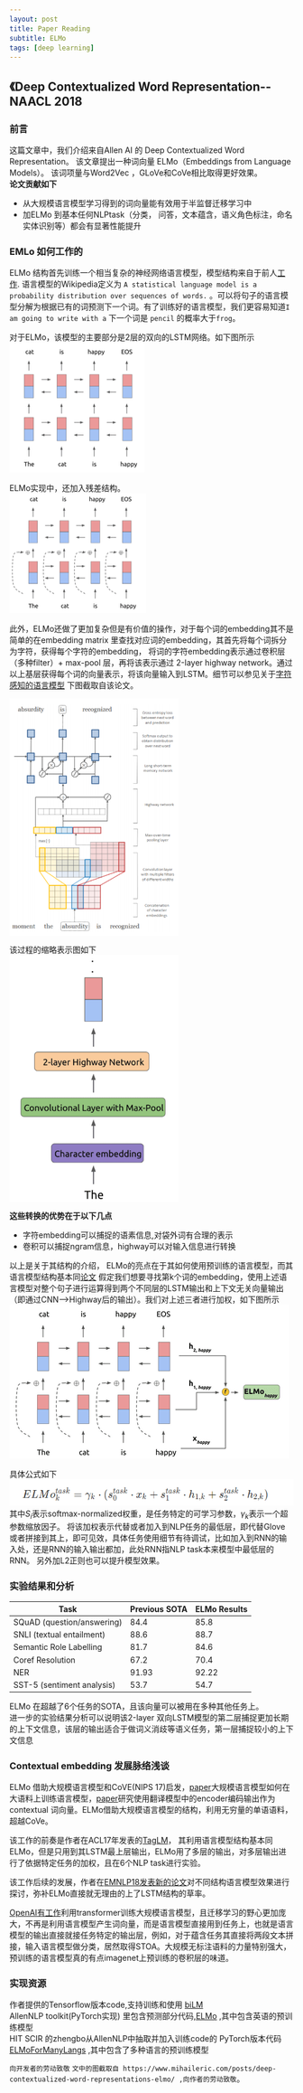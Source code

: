 ```yaml
---
layout: post
title: Paper Reading
subtitle: ELMo
tags: [deep learning]
---
```

## 《Deep Contextualized Word Representation--NAACL 2018
### 前言
这篇文章中，我们介绍来自Allen AI 的 Deep Contextualized Word Representation。 该文章提出一种词向量 ELMo（Embeddings from Language Models）。 该词项量与Word2Vec ，GLoVe和CoVe相比取得更好效果。   
**论文贡献如下**
 - 从大规模语言模型学习得到的词向量能有效用于半监督迁移学习中
 - 加ELMo 到基本任何NLPtask（分类， 问答，文本蕴含，语义角色标注，命名实体识别等）都会有显著性能提升

### EMLo 如何工作的 
ELMo 结构首先训练一个相当复杂的神经网络语言模型，模型结构来自于前人[工作](https://arxiv.org/abs/1602.02410). 
语言模型的Wikipedia定义为 	`A statistical language model is a probability distribution over sequences of words.` 。可以将句子的语言模型分解为根据已有的词预测下一个词。有了训练好的语言模型，我们更容易知道`I am going to write with a` 下一个词是 `pencil` 的概率大于`frog`。

对于ELMo，该模型的主要部分是2层的双向的LSTM网络。如下图所示  
![Alt text](/img/1539137783760.png)

ELMo实现中，还加入残差结构。  
![Alt text](./img/1539137809702.png)

此外，ELMo还做了更加复杂但是有价值的操作，对于每个词的embedding其不是简单的在embedding matrix 里查找对应词的embedding，其首先将每个词拆分为字符，获得每个字符的embedding， 将词的字符embedding表示通过卷积层（多种filter）+ max-pool 层，再将该表示通过 2-layer highway network。通过以上基层获得每个词的向量表示，将该向量输入到LSTM。细节可以参见关于[字符感知的语言模型](https://arxiv.org/pdf/1508.06615.pdf)
下图截取自该论文。  

<img src="./img/1539132499103.png" width = "300"  alt="图片名称" align=center />

该过程的缩略表示图如下  
 <img src="./img/1539132801190.png" width = "300" alt="图片名称" align=center />
 
 **这些转换的优势在于以下几点**
 - 字符embedding可以捕捉的语素信息,对袋外词有合理的表示
 - 卷积可以捕捉ngram信息，highway可以对输入信息进行转换
 
以上是关于其结构的介绍，
 ELMo的亮点在于其如何使用预训练的语言模型，而其语言模型结构基本同[论文](https://arxiv.org/abs/1602.02410)
 假定我们想要寻找第k个词的embedding，使用上述语言模型对整个句子进行运算得到两个不同层的LSTM输出和上下文无关向量输出（即通过CNN—>Highway后的输出）。我们对上述三者进行加权，如下图所示
 ![Alt text](./img/1539138806514.png)  

具体公式如下
![Alt text](./img/1539134755347.png)  
其中$S_i$表示softmax-normalized权重，是任务特定的可学习参数，$\gamma_k$表示一个超参数缩放因子。
将该加权表示代替或者加入到NLP任务的最低层，即代替Glove 或者拼接到其上，即可见效，具体任务使用细节有待调试，比如加入到RNN的输入处，还是RNN的输入输出都加，此处RNN指NLP task本来模型中最低层的RNN。 另外加L2正则也可以提升模型效果。
### 实验结果和分析

| Task  | Previous SOTA  |  ELMo Results |
|---|---|---|
| SQuAD (question/answering)	| 84.4 |	85.8 |
| SNLI (textual entailment)	| 88.6	| 88.7 |
| Semantic Role Labelling |	81.7 |	84.6 |
| Coref Resolution | 	67.2 |	70.4 |
| NER |	91.93 |	92.22 |
| SST-5 (sentiment analysis) |	53.7 |	54.7 |

 ELMo 在超越了6个任务的SOTA，且该向量可以被用在多种其他任务上。  
 进一步的实验结果分析可以说明该2-layer 双向LSTM模型的第二层捕捉更加长期的上下文信息，该层的输出适合于做词义消歧等语义任务，第一层捕捉较小的上下文信息

### Contextual embedding 发展脉络浅谈
ELMo 借助大规模语言模型和CoVE(NIPS 17)启发，[paper](https://arxiv.org/abs/1602.02410)大规模语言模型如何在大语料上训练语言模型，[paper](https://github.com/salesforce/cove)研究使用翻译模型中的encoder编码输出作为contextual 词向量。ELMo借助大规模语言模型的结构，利用无穷量的单语语料，超越CoVe。

该工作的前奏是作者在ACL17年发表的[TagLM](https://arxiv.org/abs/1705.00108)， 其利用语言模型结构基本同ELMo，但是只用到其LSTM最上层输出，ELMo用了多层的输出，对多层输出进行了依据特定任务的加权，且在6个NLP task进行实验。

该工作后续的发展，作者在[EMNLP18发表新的论文](https://arxiv.org/abs/1808.08949)对不同结构语言模型效果进行探讨，弥补ELMo直接就无理由的上了LSTM结构的草率。

[OpenAI有工作](https://blog.openai.com/language-unsupervised/)利用transformer训练大规模语言模型，且迁移学习的野心更加庞大，不再是利用语言模型产生词向量，而是语言模型直接用到任务上，也就是语言模型的输出直接就接任务特定的输出层，例如，对于蕴含任务其直接将两段文本拼接，输入语言模型做分类，居然取得STOA。大规模无标注语料的力量特别强大，预训练的语言模型真的有点imagenet上预训练的卷积层的味道。


### 实现资源
作者提供的Tensorflow版本code,支持训练和使用 [biLM](https://github.com/allenai/bilm-tf)  
 AllenNLP toolkit(PyTorch实现) 里包含预测部分代码,[ELMo](https://github.com/allenai/allennlp/blob/master/tutorials/how_to/elmo.md) ,其中包含英语的预训练模型  
HIT SCIR 的zhengbo从AllenNLP中抽取并加入训练code的 PyTorch版本代码[ELMoForManyLangs](https://github.com/HIT-SCIR/ELMoForManyLangs) ,其中包含了多种语言的预训练模型

`向开发者的劳动致敬`	
`文中的图截取自 https://www.mihaileric.com/posts/deep-contextualized-word-representations-elmo/ ,向作者的劳动致敬`。

